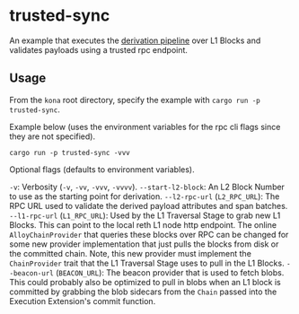 # trusted-sync

An example that executes the [derivation pipeline][derive] over L1 Blocks and validates payloads using a trusted rpc endpoint.

[derive]: https://github.com/anton-rs/kona/tree/main/crates/derive

## Usage

From the `kona` root directory, specify the example with `cargo run -p trusted-sync`.

Example below (uses the environment variables for the rpc cli flags since they are not specified).

```
cargo run -p trusted-sync -vvv
```

Optional flags (defaults to environment variables).

`-v`: Verbosity (`-v`, `-vv`, `-vvv`, `-vvvv`).
`--start-l2-block`: An L2 Block Number to use as the starting point for derivation.
`--l2-rpc-url` (`L2_RPC_URL`): The RPC URL used to validate the derived payload attributes and span batches.
`--l1-rpc-url` (`L1_RPC_URL`): Used by the L1 Traversal Stage to grab new L1 Blocks. This can point to the local reth L1 node http endpoint. The online `AlloyChainProvider` that queries these blocks over RPC can be changed for some new provider implementation that just pulls the blocks from disk or the committed chain. Note, this new provider must implement the `ChainProvider` trait that the L1 Traversal Stage uses to pull in the L1 Blocks.
`--beacon-url` (`BEACON_URL`): The beacon provider that is used to fetch blobs. This could probably also be optimized to pull in blobs when an L1 block is committed by grabbing the blob sidecars from the `Chain` passed into the Execution Extension's commit function.

